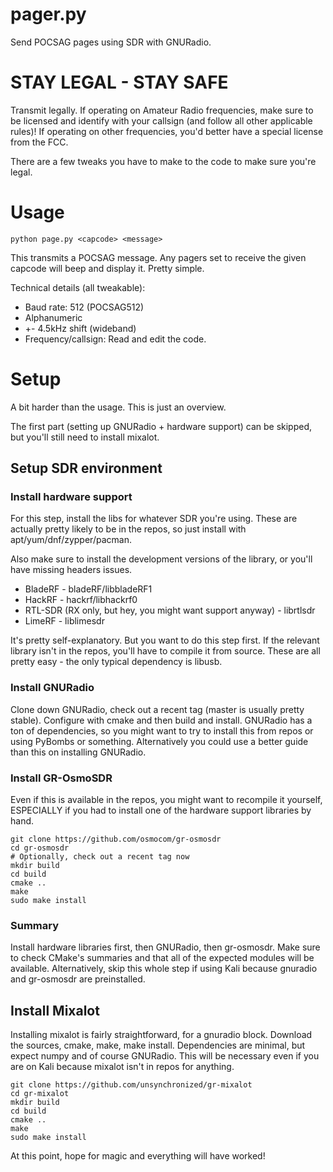 # pager.py
Send POCSAG pages using SDR with GNURadio.

# STAY LEGAL - STAY SAFE
Transmit legally. If operating on Amateur Radio frequencies, make sure
to be licensed and identify with your callsign (and follow
all other applicable rules)! If operating on other
frequencies, you'd better have a special license from the FCC.

There are a few tweaks you have to make to the code to make sure
you're legal.

# Usage
`python page.py <capcode> <message>`

This transmits a POCSAG message. Any pagers set to receive the given
capcode will beep and display it. Pretty simple.

Technical details (all tweakable):
- Baud rate: 512 (POCSAG512)
- Alphanumeric
- +- 4.5kHz shift (wideband)
- Frequency/callsign: Read and edit the code.

# Setup
A bit harder than the usage. This is just an overview.

The first part (setting up GNURadio + hardware support) can be
skipped, but you'll still need to install mixalot.

## Setup SDR environment
### Install hardware support
For this step, install the libs for whatever SDR you're using.
These are actually pretty likely to be in the repos, so just install with
apt/yum/dnf/zypper/pacman.

Also make sure to install the development versions of the library, or you'll
have missing headers issues.

- BladeRF - bladeRF/libbladeRF1
- HackRF - hackrf/libhackrf0
- RTL-SDR (RX only, but hey, you might want support anyway) - librtlsdr
- LimeRF - liblimesdr

It's pretty self-explanatory. But you want to do this step first.
If the relevant library isn't in the repos, you'll have to compile it
from source. These are all pretty easy - the only typical dependency
is libusb.

### Install GNURadio
Clone down GNURadio, check out a recent tag (master is usually pretty stable).
Configure with cmake and then build and install. GNURadio has a ton
of dependencies, so you might want to try to install this from repos
or using PyBombs or something. Alternatively you could use a better
guide than this on installing GNURadio.

### Install GR-OsmoSDR
Even if this is available in the repos, you might want to recompile it
yourself, ESPECIALLY if you had to install one of
the hardware support libraries by hand.

```
git clone https://github.com/osmocom/gr-osmosdr
cd gr-osmosdr
# Optionally, check out a recent tag now
mkdir build
cd build
cmake ..
make
sudo make install
```

### Summary
Install hardware libraries first, then GNURadio, then gr-osmosdr. Make sure
to check CMake's summaries and that all of the expected modules will be
available. Alternatively, skip this whole step if using Kali because
gnuradio and gr-osmosdr are preinstalled.

## Install Mixalot
Installing mixalot is fairly straightforward, for a gnuradio block. Download
the sources, cmake, make, make install. Dependencies are minimal, but
expect numpy and of course GNURadio. This will be necessary even
if you are on Kali because mixalot isn't in repos for anything.

```
git clone https://github.com/unsynchronized/gr-mixalot
cd gr-mixalot
mkdir build
cd build
cmake ..
make
sudo make install
```

At this point, hope for magic and everything will have worked!
